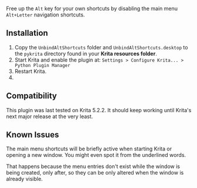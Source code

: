 Free up the `Alt` key for your own shortcuts by disabling the main menu `Alt+Letter` navigation shortcuts.

## Installation
1. Copy the `UnbindAltShortcuts` folder and `UnbindAltShortcuts.desktop` to the `pykrita` directory found in your **Krita resources folder**.
2. Start Krita and enable the plugin at: `Settings > Configure Krita... > Python Plugin Manager`
3. Restart Krita.
4. 
## Compatibility

This plugin was last tested on Krita 5.2.2. It should keep working until Krita's next major release at the very least.

## Known Issues

The main menu shortcuts will be briefly active when starting Krita or opening a new window. You might even spot it from the underlined words.

That happens because the menu entries don't exist while the window is being created, only after, so they can be only altered when the window is already visible.
